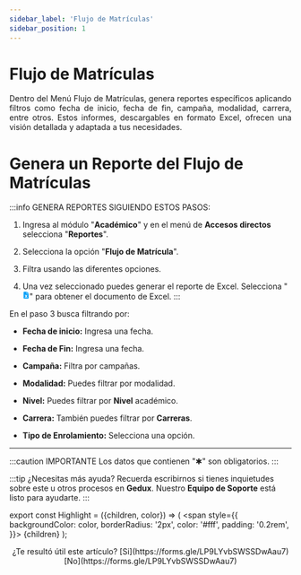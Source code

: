 ```yaml
---
sidebar_label: 'Flujo de Matrículas'
sidebar_position: 1
---
```


# Flujo de Matrículas

<div align="justify">Dentro del Menú Flujo de Matrículas, genera reportes específicos aplicando filtros como fecha de inicio, fecha de fin, campaña, modalidad, carrera, entre otros. Estos informes, descargables en formato Excel, ofrecen una visión detallada y adaptada a tus necesidades.</div>

# Genera un Reporte del Flujo de Matrículas

:::info GENERA REPORTES SIGUIENDO ESTOS PASOS:

1. Ingresa al módulo "**Académico**" y en el menú de **Accesos directos** selecciona "**Reportes**".

2. Selecciona la opción "**Flujo de Matrícula**".

3. Filtra usando las diferentes opciones.

4. Una vez seleccionado puedes generar el reporte de Excel. Selecciona "![](./img/IcoExl.png)" para obtener el documento de Excel.
:::

En el paso 3 busca filtrando por:

* **Fecha de inicio:** Ingresa una fecha.

* **Fecha de Fin:** Ingresa una fecha.

* **Campaña:** Filtra por campañas.

* **Modalidad:** Puedes filtrar por modalidad.

* **Nivel:** Puedes filtrar por **Nivel** académico.

* **Carrera:** También puedes filtrar por **Carreras**.

* **Tipo de Enrolamiento:** Selecciona una opción.
___

:::caution IMPORTANTE
Los datos que contienen "✱" son obligatorios.
:::

:::tip ¿Necesitas más ayuda?
Recuerda escribirnos si tienes inquietudes sobre este u otros procesos en **Gedux**. Nuestro **Equipo de Soporte** está listo para ayudarte.
:::

export const Highlight = ({children, color}) => (
  <span
    style={{
      backgroundColor: color,
      borderRadius: '2px',
      color: '#fff',
      padding: '0.2rem',
    }}>
    {children}
  </span>
);

<center>¿Te resultó útil este artículo? <Highlight color="#B0AEAC">[Si](https://forms.gle/LP9LYvbSWSSDwAau7)</Highlight> <Highlight color="#B0AEAC">[No](https://forms.gle/LP9LYvbSWSSDwAau7)</Highlight> </center>